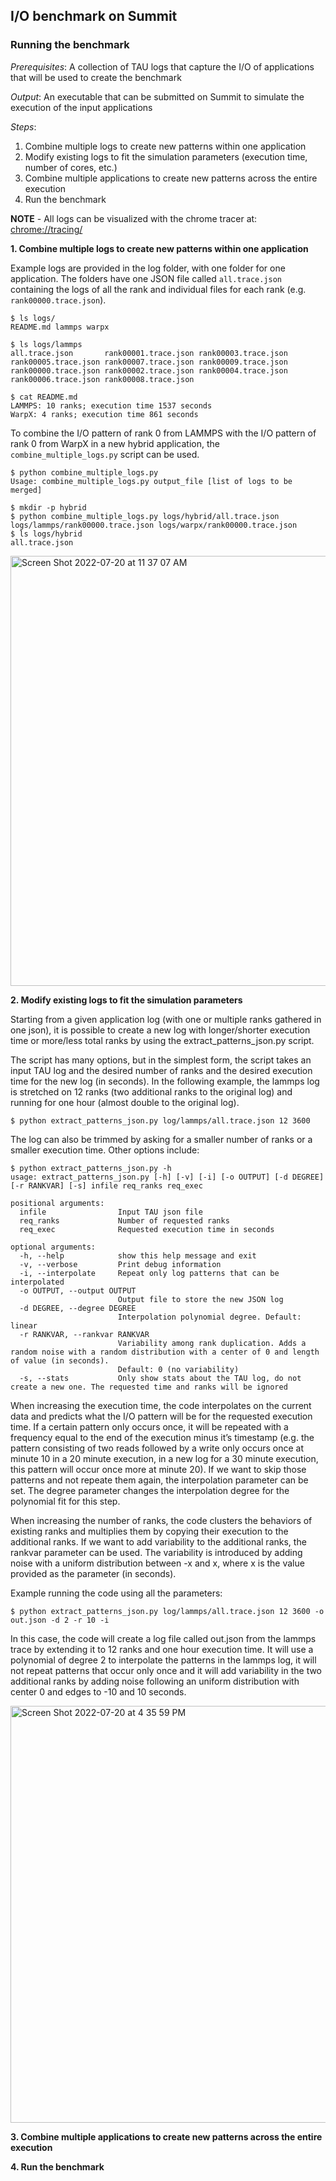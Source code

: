 ## I/O benchmark on Summit
### Running the benchmark

_Prerequisites_: A collection of TAU logs that capture the I/O of applications that will be used to create the benchmark

_Output_: An executable that can be submitted on Summit to simulate the execution of the input applications 

_Steps_: 
1. Combine multiple logs to create new patterns within one application
2. Modify existing logs to fit the simulation parameters (execution time, number of cores, etc.)
3. Combine multiple applications to create new patterns across the entire execution
4. Run the benchmark

**NOTE** - All logs can be visualized with the chrome tracer at: [chrome://tracing/](chrome://tracing/)

**1. Combine multiple logs to create new patterns within one application**

Example logs are provided in the log folder, with one folder for one application. The folders have one JSON file called `all.trace.json` containing the logs of all the rank and individual files for each rank (e.g. `rank00000.trace.json`).

```
$ ls logs/
README.md lammps warpx

$ ls logs/lammps
all.trace.json       rank00001.trace.json rank00003.trace.json rank00005.trace.json rank00007.trace.json rank00009.trace.json
rank00000.trace.json rank00002.trace.json rank00004.trace.json rank00006.trace.json rank00008.trace.json

$ cat README.md
LAMMPS: 10 ranks; execution time 1537 seconds
WarpX: 4 ranks; execution time 861 seconds
```

To combine the I/O pattern of rank 0 from LAMMPS with the I/O pattern of rank 0 from WarpX in a new hybrid application, the `combine_multiple_logs.py` script can be used.

```
$ python combine_multiple_logs.py
Usage: combine_multiple_logs.py output_file [list of logs to be merged]

$ mkdir -p hybrid
$ python combine_multiple_logs.py logs/hybrid/all.trace.json logs/lammps/rank00000.trace.json logs/warpx/rank00000.trace.json
$ ls logs/hybrid
all.trace.json 
```

<img width="688" alt="Screen Shot 2022-07-20 at 11 37 07 AM" src="https://user-images.githubusercontent.com/16229479/180024123-eb3be708-2728-441b-b46e-8d4fc148f693.png">

**2. Modify existing logs to fit the simulation parameters**

Starting from a given application log (with one or multiple ranks gathered in one json), it is possible to create a new log with longer/shorter execution time or more/less total ranks by using the extract_patterns_json.py script.

The script has many options, but in the simplest form, the script takes an input TAU log and the desired number of ranks and the desired execution time for the new log (in seconds). In the following example, the lammps log is stretched on 12 ranks (two additional ranks to the original log) and running for one hour (almost double to the original log).

```
$ python extract_patterns_json.py log/lammps/all.trace.json 12 3600
```

The log can also be trimmed by asking for a smaller number of ranks or a smaller execution time. Other options include:

```
$ python extract_patterns_json.py -h
usage: extract_patterns_json.py [-h] [-v] [-i] [-o OUTPUT] [-d DEGREE] [-r RANKVAR] [-s] infile req_ranks req_exec

positional arguments:
  infile                Input TAU json file
  req_ranks             Number of requested ranks
  req_exec              Requested execution time in seconds

optional arguments:
  -h, --help            show this help message and exit
  -v, --verbose         Print debug information
  -i, --interpolate     Repeat only log patterns that can be interpolated
  -o OUTPUT, --output OUTPUT
                        Output file to store the new JSON log
  -d DEGREE, --degree DEGREE
                        Interpolation polynomial degree. Default: linear
  -r RANKVAR, --rankvar RANKVAR
                        Variability among rank duplication. Adds a random noise with a random distribution with a center of 0 and length of value (in seconds).
                        Default: 0 (no variability)
  -s, --stats           Only show stats about the TAU log, do not create a new one. The requested time and ranks will be ignored
```

When increasing the execution time, the code interpolates on the current data and predicts what the I/O pattern will be for the requested execution time. If a certain pattern only occurs once, it will be repeated with a frequency equal to the end of the execution minus it’s timestamp (e.g. the pattern consisting of two reads followed by a write only occurs once at minute 10 in a 20 minute execution, in a new log for a 30 minute execution, this pattern will occur once more at minute 20). If we want to skip those patterns and not repeate them again, the interpolation parameter can be set. The degree parameter changes the interpolation degree for the polynomial fit for this step. 

When increasing the number of ranks, the code clusters the behaviors of existing ranks and multiplies them by copying their execution to the additional ranks. If we want to add variability to the additional ranks, the rankvar parameter can be used. The variability is introduced by adding noise with a uniform distribution between -x and x, where x is the value provided as the parameter (in seconds).

Example running the code using all the parameters:

```
$ python extract_patterns_json.py log/lammps/all.trace.json 12 3600 -o out.json -d 2 -r 10 -i
```

In this case, the code will create a log file called out.json from the lammps trace by extending it to 12 ranks and one hour execution time. It will use a polynomial of degree 2 to interpolate the patterns in the lammps log, it will not repeat patterns that occur only once and it will add variability in the two additional ranks by adding noise following an uniform distribution with center 0 and edges to -10 and 10 seconds.

<img width="667" alt="Screen Shot 2022-07-20 at 4 35 59 PM" src="https://user-images.githubusercontent.com/16229479/180076779-3ca7b984-8cee-4c26-8150-45352088ff2b.png">

**3. Combine multiple applications to create new patterns across the entire execution**

**4. Run the benchmark**

